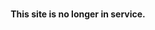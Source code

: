 ---
---

<p style="text-align: center;">
&nbsp;<br/>
<b>This site is no longer in service.</b>
</p>
